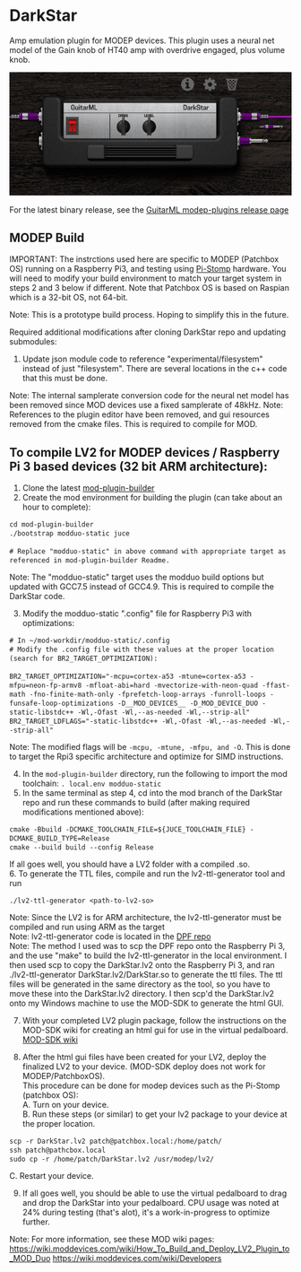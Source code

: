 # DarkStar

Amp emulation plugin for MODEP devices.  This plugin uses a neural net model of the Gain knob of HT40 amp with overdrive engaged, plus volume knob. 

![app](https://github.com/GuitarML/DarkStar/blob/main/resources/app.jpg)

For the latest binary release, see the [GuitarML modep-plugins release page](https://github.com/GuitarML/modep-plugins/releases)

## MODEP Build

IMPORTANT: The instrctions used here are specific to MODEP (Patchbox OS) running on a Raspberry Pi3, and testing using [Pi-Stomp](https://github.com/TreeFallSound/pi-stomp) hardware. You will need to modify your build environment to match your target system in steps 2 and 3 below if different. Note that Patchbox OS is based on Raspian which is a 32-bit OS, not 64-bit.

Note: This is a prototype build process. Hoping to simplify this in the future. 

Required additional modifications after cloning DarkStar repo and updating submodules:
1. Update json module code to reference "experimental/filesystem" instead of just "filesystem". There are several locations in the c++ code that this must be done.

Note: The internal samplerate conversion code for the neural net model has been removed since MOD devices use a fixed samplerate of 48kHz. 
Note: References to the plugin editor have been removed, and gui resources removed from the cmake files. This is required to compile for MOD.

## To compile LV2 for MODEP devices / Raspberry Pi 3 based devices (32 bit ARM architecture):
1. Clone the latest [mod-plugin-builder](https://github.com/moddevices/mod-plugin-builder)
2. Create the mod environment for building the plugin (can take about an hour to complete):
```
cd mod-plugin-builder
./bootstrap modduo-static juce  

# Replace "modduo-static" in above command with appropriate target as referenced in mod-plugin-builder Readme.
```
Note: The "modduo-static" target uses the modduo build options but updated with GCC7.5 instead of GCC4.9. This is required to compile the DarkStar code.

3. Modify the modduo-static ".config" file for Raspberry Pi3 with optimizations:
```
# In ~/mod-workdir/modduo-static/.config
# Modify the .config file with these values at the proper location (search for BR2_TARGET_OPTIMIZATION):

BR2_TARGET_OPTIMIZATION="-mcpu=cortex-a53 -mtune=cortex-a53 -mfpu=neon-fp-armv8 -mfloat-abi=hard -mvectorize-with-neon-quad -ffast-math -fno-finite-math-only -fprefetch-loop-arrays -funroll-loops -funsafe-loop-optimizations -D__MOD_DEVICES__ -D_MOD_DEVICE_DUO -static-libstdc++ -Wl,-Ofast -Wl,--as-needed -Wl,--strip-all"
BR2_TARGET_LDFLAGS="-static-libstdc++ -Wl,-Ofast -Wl,--as-needed -Wl,--strip-all"
```
Note: The modified flags will be ```-mcpu, -mtune, -mfpu, and -O```. This is done to target the Rpi3 specific architecture and optimize for SIMD instructions. 

4. In the ```mod-plugin-builder``` directory, run the following to import the mod toolchain:
```. local.env modduo-static```
5. In the same terminal as step 4, cd into the mod branch of the DarkStar repo and run these commands to build (after making required modifications mentioned above):
```
cmake -Bbuild -DCMAKE_TOOLCHAIN_FILE=${JUCE_TOOLCHAIN_FILE} -DCMAKE_BUILD_TYPE=Release
cmake --build build --config Release
```
If all goes well, you should have a LV2 folder with a compiled .so. <br>
6. To generate the TTL files, compile and run the lv2-ttl-generator tool and run
```
./lv2-ttl-generator <path-to-lv2-so>
```
Note: Since the LV2 is for ARM architecture, the lv2-ttl-generator must be compiled and run using ARM as the target<br>
Note: lv2-ttl-generator code is located in the [DPF repo](https://github.com/DISTRHO/DPF/tree/main/utils/lv2-ttl-generator)<br>
Note: The method I used was to scp the DPF repo onto the Raspberry Pi 3, and the use "make" to build the lv2-ttl-generator in the local environment. 
      I then used scp to copy the DarkStar.lv2 onto the Raspberry Pi 3, and ran ./lv2-ttl-generator DarkStar.lv2/DarkStar.so to generate the ttl files. The ttl files will
      be generated in the same directory as the tool, so you have to move these into the DarkStar.lv2 directory.
      I then scp'd the DarkStar.lv2 onto my Windows machine to use the MOD-SDK to generate the html GUI.

7. With your completed LV2 plugin package, follow the instructions on the MOD-SDK wiki for creating an html gui for use in the virtual pedalboard.
[MOD-SDK wiki](https://wiki.moddevices.com/wiki/MOD_SDK)

8. After the html gui files have been created for your LV2, deploy the finalized LV2 to your device. (MOD-SDK deploy does not work for MODEP/PatchboxOS).<br>
This procedure can be done for modep devices such as the Pi-Stomp (patchbox OS):<br>
    A. Turn on your device.<br>
    B. Run these steps (or similar) to get your lv2 package to your device at the proper location.<br>
```
scp -r DarkStar.lv2 patch@patchbox.local:/home/patch/
ssh patch@pathcbox.local
sudo cp -r /home/patch/DarkStar.lv2 /usr/modep/lv2/
```

   C. Restart your device.

9. If all goes well, you should be able to use the virtual pedalboard to drag and drop the DarkStar into your pedalboard. CPU usage was noted at 24% during testing (that's alot), it's a work-in-progress to optimize further. 

Note: For more information, see these MOD wiki pages:
https://wiki.moddevices.com/wiki/How_To_Build_and_Deploy_LV2_Plugin_to_MOD_Duo
https://wiki.moddevices.com/wiki/Developers
